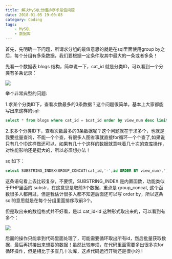 ```yaml
---
title: 解决MySQL分组排序求最值问题
date: 2018-01-05 19:00:03
category: Coding
tags: 
    - MySQL
    - 数据库
---
```


首先，先明确一下问题，所谓求分组的最值意思的就是在sql里面使用group by之后，每个分组有多条数据，我们要根据一定条件取其中最大的一条或者多条！

先看一个数据表 blogs 结构，简单说一下，cat_id 就是分类ID，可以看到一个分类有多条记录：

<img src="/images/old/3571187-8d13727754425021.jpg" />

举个非常典型的问题:

1.求某个分类ID下，查看次数最多的3条数据？这个问题很简单，基本上大家都能写出来这样的sql:

<!--more-->

```sql
select * from blogs where cat_id = $cat_id order by view_num desc limit 3;
```
2.求多个分类ID下，查看次数最多的3条数据呢？这个问题就在于求多个，也就是我要批量查询，不能一个个查，有很多人图省事就直接for循环一个个查了,如果说只有几个ID这样做还可以，如果有几十个这样的数据就意味着几十次的查库操作，对性能影响还是挺大的，所以必须想办法！

sql如下：

```sql
select SUBSTRING_INDEX(GROUP_CONCAT(cat_id,'-',id ORDER BY view_num),',',3) from blogs where cat_id in(1,2,3,4) GROUP BY cat_id
```
这条语句看上去比较复杂，不要慌，SUBSTRING_INDEX 是内置函数，功能类似于PHP里面的 substr，在这意思是取前3个数据，重点是 group_concat, 这个函数很多人都用过，但是我估计很多人都不知道后面还可以写 order by，所以这条sql的意思就是在每个分组里面排序取前3个。

但是取出来的数组格式并不好看，是以 cat_id-id 这种形式取出来的，可以看到有多个：

<img src="/images/old/3571187-f5ba49d28a69e01a.jpg" />

后面的操作只能拿到代码里面处理了，可能需要循环取出所有id，然后批量获取数据，最后再拼接出来想要的数据！虽然比较麻烦，在代码里面需要多出很多次for循环操作，但是相比于多查几十次库，这点代码运行开销还是很小的！
